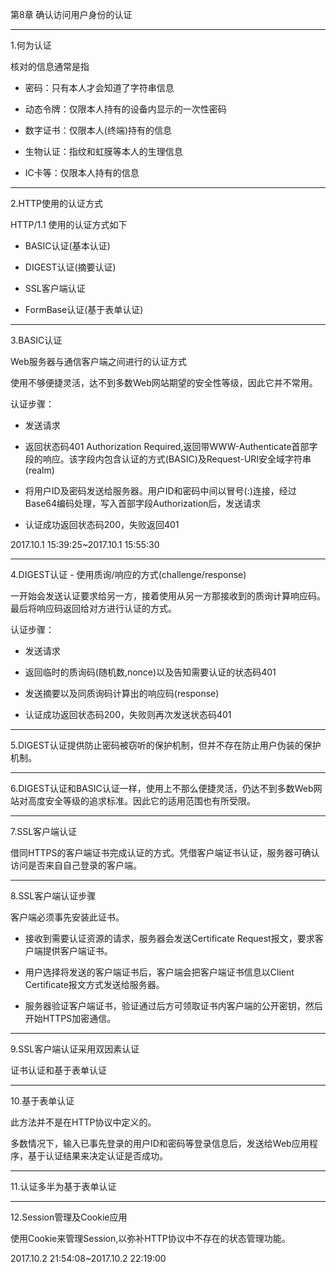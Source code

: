 第8章 确认访问用户身份的认证

---

1.何为认证

核对的信息通常是指

- 密码：只有本人才会知道了字符串信息

- 动态令牌：仅限本人持有的设备内显示的一次性密码

- 数字证书：仅限本人(终端)持有的信息

- 生物认证：指纹和虹膜等本人的生理信息

- IC卡等：仅限本人持有的信息

---

2.HTTP使用的认证方式

HTTP/1.1 使用的认证方式如下

- BASIC认证(基本认证)

- DIGEST认证(摘要认证)

- SSL客户端认证

- FormBase认证(基于表单认证)

---

3.BASIC认证

Web服务器与通信客户端之间进行的认证方式

使用不够便捷灵活，达不到多数Web网站期望的安全性等级，因此它并不常用。

认证步骤：

- 发送请求

- 返回状态码401 Authorization Required,返回带WWW-Authenticate首部字段的响应。该字段内包含认证的方式(BASIC)及Request-URI安全域字符串(realm)

- 将用户ID及密码发送给服务器。用户ID和密码中间以冒号(:)连接，经过Base64编码处理，写入首部字段Authorization后，发送请求

- 认证成功返回状态码200，失败返回401



2017.10.1 15:39:25~2017.10.1 15:55:30

---

4.DIGEST认证 - 使用质询/响应的方式(challenge/response)

一开始会发送认证要求给另一方，接着使用从另一方那接收到的质询计算响应码。最后将响应码返回给对方进行认证的方式。



认证步骤：

- 发送请求

- 返回临时的质询码(随机数,nonce)以及告知需要认证的状态码401

- 发送摘要以及同质询码计算出的响应码(response)

- 认证成功返回状态码200，失败则再次发送状态码401

---

5.DIGEST认证提供防止密码被窃听的保护机制，但并不存在防止用户伪装的保护机制。

---

6.DIGEST认证和BASIC认证一样，使用上不那么便捷灵活，仍达不到多数Web网站对高度安全等级的追求标准。因此它的适用范围也有所受限。

---

7.SSL客户端认证

借同HTTPS的客户端证书完成认证的方式。凭借客户端证书认证，服务器可确认访问是否来自自己登录的客户端。

---

8.SSL客户端认证步骤

客户端必须事先安装此证书。



- 接收到需要认证资源的请求，服务器会发送Certificate Request报文，要求客户端提供客户端证书。

- 用户选择将发送的客户端证书后，客户端会把客户端证书信息以Client Certificate报文方式发送给服务器。

- 服务器验证客户端证书，验证通过后方可领取证书内客户端的公开密钥，然后开始HTTPS加密通信。

---

9.SSL客户端认证采用双因素认证

证书认证和基于表单认证

---

10.基于表单认证

此方法并不是在HTTP协议中定义的。



多数情况下，输入已事先登录的用户ID和密码等登录信息后，发送给Web应用程序，基于认证结果来决定认证是否成功。

---

11.认证多半为基于表单认证

---

12.Session管理及Cookie应用

使用Cookie来管理Session,以弥补HTTP协议中不存在的状态管理功能。



2017.10.2 21:54:08~2017.10.2 22:19:00
